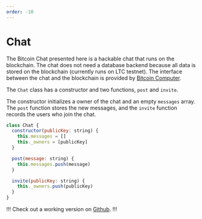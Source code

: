 ```yaml
---
order: -10
---
```


# Chat

The Bitcoin Chat presented here is a hackable chat that runs on the blockchain. The chat does not need a database backend because all data is stored on the blockchain (currently runs on LTC testnet). The interface between the chat and the blockchain is provided by [Bitcoin Computer](https://www.bitcoincomputer.io).

The ```Chat``` class has a constructor and two functions, ```post``` and ```invite```.

The constructor initializes a owner of the chat and an empty ```messages``` array. The ```post``` function stores the new messages, and the ```invite``` function records the users who join the chat.

```js
class Chat {
  constructor(publicKey: string) {
    this.messages = []
    this._owners = [publicKey]
  }

  post(message: string) {
    this.messages.push(message)
  }

  invite(publicKey: string) {
    this._owners.push(publicKey)
  }
}
```

!!!
Check out a working version on [Github](https://github.com/bitcoin-computer/monorepo/tree/main/packages/chat).
!!!
